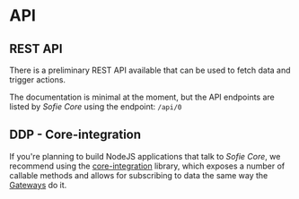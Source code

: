 # API

## REST API

There is a preliminary REST API available that can be used to fetch data and trigger actions.

The documentation is minimal at the moment, but the API endpoints are listed by _Sofie Core_ using the endpoint: `/api/0`

## DDP - Core-integration

If you're planning to build NodeJS applications that talk to _Sofie Core_, we recommend using the [core-integration](https://github.com/nrkno/sofie-core/tree/master/packages/server-core-integration) library, which exposes a number of callable methods and allows for subscribing to data the same way the [Gateways](concepts-and-architecture#gateways) do it.

